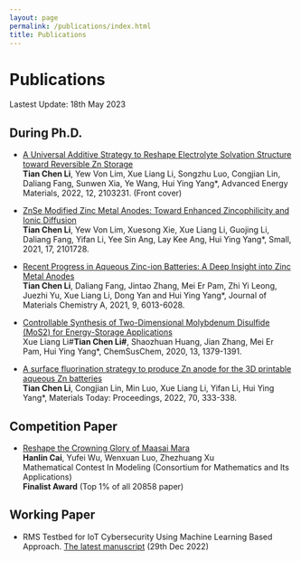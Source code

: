 ```yaml
---
layout: page
permalink: /publications/index.html
title: Publications
---
```


# Publications

Lastest Update: 18th May 2023

## During Ph.D.

- [A Universal Additive Strategy to Reshape Electrolyte Solvation Structure toward Reversible Zn Storage](https://tianchenli.com/mypaper/2022AEM.pdf)<br>**Tian Chen Li**, Yew Von Lim, Xue Liang Li, Songzhu Luo, Congjian Lin, Daliang Fang, Sunwen Xia, Ye Wang, Hui Ying Yang*, Advanced Energy Materials, 2022, 12, 2103231. (Front cover)

- [ZnSe Modified Zinc Metal Anodes: Toward Enhanced Zincophilicity and Ionic Diffusion](https://tianchenli.com/mypaper/2021SMALL.pdf)<br>**Tian Chen Li**, Yew Von Lim, Xuesong Xie, Xue Liang Li, Guojing Li, Daliang Fang, Yifan Li, Yee Sin Ang, Lay Kee Ang, Hui Ying Yang*, Small, 2021, 17, 2101728.

- [Recent Progress in Aqueous Zinc-ion Batteries: A Deep Insight into Zinc Metal Anodes](https://tianchenli.com/mypaper/2021JMCA.pdf)<br>**Tian Chen Li**, Daliang Fang, Jintao Zhang, Mei Er Pam, Zhi Yi Leong, Juezhi Yu, Xue Liang Li, Dong Yan and Hui Ying Yang*, Journal of Materials Chemistry A, 2021, 9, 6013-6028.

- [Controllable Synthesis of Two-Dimensional Molybdenum Disulfide (MoS2) for Energy-Storage Applications](https://caihanlin.com/mypaper/202208cenim.pdf)<br>Xue Liang Li#**Tian Chen Li#**, Shaozhuan Huang, Jian Zhang, Mei Er Pam, Hui Ying Yang*, ChemSusChem, 2020, 13, 1379-1391.

- [A surface fluorination strategy to produce Zn anode for the 3D printable aqueous Zn batteries](https://caihanlin.com/mypaper/202208cenim.pdf)<br>**Tian Chen Li**, Congjian Lin, Min Luo, Xue Liang Li, Yifan Li, Hui Ying Yang*, Materials Today: Proceedings, 2022, 70, 333-338.

## Competition Paper

- [Reshape the Crowning Glory of Maasai Mara](https://caihanlin.com/mypaper/modeling/202302COMAP.pdf)<br>**Hanlin Cai**, Yufei Wu, Wenxuan Luo, Zhezhuang Xu<br>Mathematical Contest In Modeling (Consortium for Mathematics and Its Applications)<br>**Finalist Award** (Top 1% of all 20858 paper)

## Working Paper

- RMS Testbed for IoT Cybersecurity Using Machine Learning Based Approach. [The latest manuscript](https://caihanlin.com/mypaper/202210camb.pdf) (29th Dec 2022)
